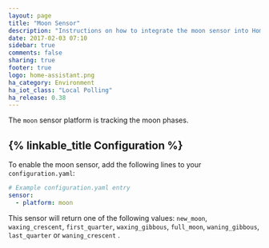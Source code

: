 ```yaml
---
layout: page
title: "Moon Sensor"
description: "Instructions on how to integrate the moon sensor into Home Assistant."
date: 2017-02-03 07:10
sidebar: true
comments: false
sharing: true
footer: true
logo: home-assistant.png
ha_category: Environment
ha_iot_class: "Local Polling"
ha_release: 0.38
---
```



The `moon` sensor platform is tracking the moon phases.

## {% linkable_title Configuration %}

To enable the moon sensor, add the following lines to your `configuration.yaml`:

```yaml
# Example configuration.yaml entry
sensor:
  - platform: moon
```

This sensor will return one of the following values: 
`new_moon`, `waxing_crescent`, `first_quarter`, `waxing_gibbous`, `full_moon`, `waning_gibbous`, `last_quarter` or `waning_crescent` .
